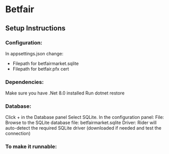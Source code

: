 # Betfair

## Setup Instructions

### Configuration:
In appsettings.json change:
- Filepath for betfairmarket.sqlite
- Filepath for betfair.pfx cert 

### Dependencies:
Make sure you have .Net 8.0 installed
Run dotnet restore

### Database:
Click + in the Database panel
Select SQLite.
In the configuration panel:
File: Browse to the SQLite database file: betfairmarket.sqlite
Driver: Rider will auto-detect the required SQLite driver (downloaded if needed and test the connection)

### To make it runnable:

